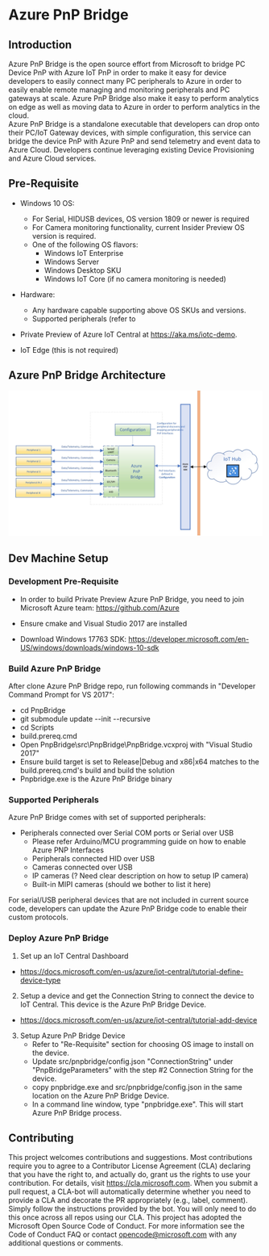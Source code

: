 
# Azure PnP Bridge

## Introduction
Azure PnP Bridge is the open source effort from Microsoft to bridge PC Device PnP with Azure IoT PnP in order to make it easy for device developers to easily connect many PC peripherals to Azure in order to easily enable remote managing and monitoring peripherals and PC gateways at scale.  Azure PnP Bridge also make it easy to perform analytics on edge as well as moving data to Azure in order to perform analytics in the cloud.  
Azure PnP Bridge is a standalone executable that developers can drop onto their PC/IoT Gateway devices, with simple configuration, this service can bridge the device PnP with Azure PnP and send telemetry and event data to Azure Cloud.  Developers continue leveraging existing Device Provisioning and Azure Cloud services.  


## Pre-Requisite
- Windows 10 OS:
  - For Serial, HIDUSB devices, OS version 1809 or newer is required
  - For Camera monitoring functionality, current Insider Preview OS version is required.
  - One of the following OS flavors:
    - Windows IoT Enterprise
    - Windows Server
    - Windows Desktop SKU
    - Windows IoT Core (if no camera monitoring is needed)

- Hardware:
  - Any hardware capable supporting above OS SKUs and versions.
  - Supported peripherals (refer to 

- Private Preview of Azure IoT Central at https://aka.ms/iotc-demo.

- IoT Edge (this is not required)

## Azure PnP Bridge Architecture
![Architecture](./PnpBridge/docs/Pictures/AzurePnPBridge.png)

## Dev Machine Setup

### Development Pre-Requisite
- In order to build Private Preview Azure PnP Bridge, you need to join Microsoft Azure team: https://github.com/Azure

- Ensure cmake and Visual Studio 2017 are installed

- Download Windows 17763 SDK: https://developer.microsoft.com/en-US/windows/downloads/windows-10-sdk


### Build Azure PnP Bridge
  After clone Azure PnP Bridge repo, run following commands in "Developer Command Prompt for VS 2017":
  - cd PnpBridge
  - git submodule update --init --recursive 
  - cd Scripts
  - build.prereq.cmd
  - Open PnpBridge\src\PnpBridge\PnpBridge.vcxproj with "Visual Studio 2017"
  - Ensure build target is set to Release|Debug and x86|x64 matches to the build.prereq.cmd's build and build the solution
  - Pnpbridge.exe is the Azure PnP Bridge binary

### Supported Peripherals

Azure PnP Bridge comes with set of supported peripherals:
- Peripherals connected over Serial COM ports or Serial over USB
    - Please refer Arduino/MCU programming guide on how to enable Azure PNP Interfaces
    - Peripherals connected HID over USB
    - Cameras connected over USB
    - IP cameras (? Need clear description on how to setup IP camera)
    - Built-in MIPI cameras (should we bother to list it here)

For serial/USB peripheral devices that are not included in current source code, developers can update the Azure PnP Bridge code to enable their custom protocols.

### Deploy Azure PnP Bridge

1. Set up an IoT Central Dashboard
  - https://docs.microsoft.com/en-us/azure/iot-central/tutorial-define-device-type 

2. Setup a device and get the Connection String to connect the device to IoT Central.  This device is the Azure PnP Bridge Device. 
  - https://docs.microsoft.com/en-us/azure/iot-central/tutorial-add-device

3. Setup Azure PnP Bridge Device
    - Refer to "Re-Requisite" section for choosing OS image to install on the device. 
    - Update src/pnpbridge/config.json "ConnectionString" under "PnpBridgeParameters" with the step #2 Connection String for the device.    
    - copy pnpbridge.exe and src/pnpbridge/config.json in the same location on the Azure PnP Bridge Device.
    - In a command line window, type "pnpbridge.exe".  This will start Azure PnP Bridge process.  

## Contributing
This project welcomes contributions and suggestions. Most contributions require you to agree to a Contributor License Agreement (CLA) declaring that you have the right to, and actually do, grant us the rights to use your contribution. For details, visit https://cla.microsoft.com.
When you submit a pull request, a CLA-bot will automatically determine whether you need to provide a CLA and decorate the PR appropriately (e.g., label, comment). Simply follow the instructions provided by the bot. You will only need to do this once across all repos using our CLA.
This project has adopted the Microsoft Open Source Code of Conduct. For more information see the Code of Conduct FAQ or contact opencode@microsoft.com with any additional questions or comments.